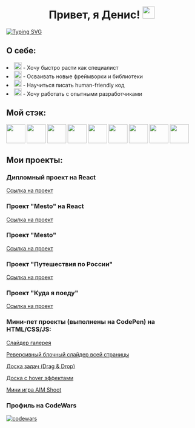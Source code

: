 <h1 align="center">Привет, я Денис! <img src="https://github.com/blackcater/blackcater/raw/main/images/Hi.gif" height="32"/></h1>
<a href="https://git.io/typing-svg"><img src="https://readme-typing-svg.herokuapp.com?font=Fira+Code&size=24&duration=4000&pause=5000&width=1100&lines=%D0%AF+%D0%BD%D0%B0%D1%87%D0%B8%D0%BD%D0%B0%D1%8E%D1%89%D0%B8%D0%B9+WEB+-+%D1%80%D0%B0%D0%B7%D1%80%D0%B0%D0%B1%D0%BE%D1%82%D1%87%D0%B8%D0%BA%2C+%D0%BF%D1%80%D0%BE%D1%85%D0%BE%D0%B6%D1%83+%D0%BE%D0%B1%D1%83%D1%87%D0%B5%D0%BD%D0%B8%D0%B5+%D0%B2+%D0%AF.%D0%9F%D1%80%D0%B0%D0%BA%D1%82%D0%B8%D0%BA%D1%83%D0%BC" alt="Typing SVG" /></a>


<h2>О себе:</h2>

<li><img src="https://smileysplanet.ru/smileys/apple/rocket-1845.png" height="20"> - Хочу быстро расти как специалист</li>
<li><img src="https://smileysplanet.ru/smileys/apple/books-2056.png" height="20"> - Осваивать новые фреймворки и библиотеки</li>
<li><img src="https://smileysplanet.ru/smileys/apple/handshake-1418.png" height="20"> - Научиться писать human-friendly код</li>
<li><img src="https://smileysplanet.ru/smileys/apple/man-technologist-light-skin-tone-289.png" height="20"> - Хочу работать с опытными разработчиками</li>


<h2> Мой стэк:</h2>
<div><img src="https://cdn-icons-png.flaticon.com/512/5968/5968292.png" height="50">
<img src="https://cdn-icons-png.flaticon.com/128/5968/5968381.png" height="50">
<img src="https://cdn-icons-png.flaticon.com/512/174/174854.png" height="50">
<img src="https://cdn-icons-png.flaticon.com/128/732/732190.png" height="50">
<img src="https://cdn-icons-png.flaticon.com/512/4494/4494748.png" height="50">
<img src="https://cdn-icons-png.flaticon.com/512/919/919825.png" height="50">
<img src="https://cdn-icons-png.flaticon.com/128/1183/1183673.png" height="50">
<img src="https://cdn-icons-png.flaticon.com/512/1183/1183672.png" height="50">
<img src="https://cdn-icons-png.flaticon.com/128/10041/10041030.png" height="50"></div>

<h2>Мои проекты: <img src="https://media3.giphy.com/media/3o7aCTfyhYawdOXcFW/giphy.gif?cid=ecf05e47de6rt3au4xstt68j1bm18glvhlts8txq1ume9w1n&rid=giphy.gif&ct=g" height="15"</h2>

<h3>Дипломный проект на React</h3>
<a href="https://github.com/ArokMeister/movies-explorer-frontend">Ссылка на проект</a>
  
<h3>Проект "Mesto" на React</h3>
<a href="https://github.com/ArokMeister/mesto-react">Ссылка на проект</a>

<h3>Проект "Mesto"</h3>
<a href="https://github.com/ArokMeister/mesto">Ссылка на проект</a>

<h3>Проект "Путешествия по России"</h3>
<a href="https://github.com/ArokMeister/russian-travel">Ссылка на проект</a>

<h3>Проект "Куда я поеду"</h3>
<a href="https://github.com/ArokMeister/kuda-go">Ссылка на проект</a>

<h3>Мини-пет проекты (выполнены на CodePen) на HTML/CSS/JS:</h3>
  
[Слайдер галерея](https://codepen.io/ArokMeister/pen/NWBEZZV)

[Реверсивный блочный слайдер всей страницы](https://codepen.io/ArokMeister/pen/eYLObKM)
  
[Доска задач (Drag & Drop)](https://codepen.io/ArokMeister/pen/yLxBRwr)
  
[Доска с hover эффектами](https://codepen.io/ArokMeister/pen/JjajGgz)
  
[Мини игра AIM Shoot](https://codepen.io/ArokMeister/pen/dyqyRyN)
 
<h3>Профиль на CodeWars</h3>
  
[![codewars](https://www.codewars.com/users/ArokMeister/badges/large)](https://www.codewars.com/users/ArokMeister)


<!--
**ArokMeister/ArokMeister** is a ✨ _special_ ✨ repository because its `README.md` (this file) appears on your GitHub profile.

Here are some ideas to get you started:

- 🔭 I’m currently working on ...
- 🌱 I’m currently learning ...
- 👯 I’m looking to collaborate on ...
- 🤔 I’m looking for help with ...
- 💬 Ask me about ...
- 📫 How to reach me: ...
- 😄 Pronouns: ...
- ⚡ Fun fact: ...
-->
